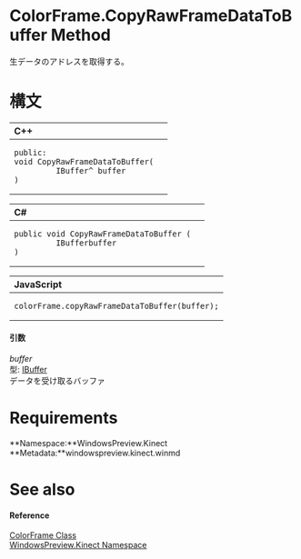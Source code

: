 ColorFrame.CopyRawFrameDataToBuffer Method  
==========================================  

生データのアドレスを取得する。
 <span id="syntaxSection"></span>

構文
======  

<table>
<colgroup>
<col width="100%" />
</colgroup>
<thead>
<tr class="header">
<th align="left">C++</th>
</tr>
</thead>
<tbody>
<tr class="odd">
<td align="left"><pre><code>public:  
void CopyRawFrameDataToBuffer(  
         IBuffer^ buffer  
)</code></pre></td>
</tr>
</tbody>
</table>

<table>
<colgroup>
<col width="100%" />
</colgroup>
<thead>
<tr class="header">
<th align="left">C#</th>
</tr>
</thead>
<tbody>
<tr class="odd">
<td align="left"><pre><code>public void CopyRawFrameDataToBuffer (  
         IBufferbuffer  
)</code></pre></td>
</tr>
</tbody>
</table>

<table>
<colgroup>
<col width="100%" />
</colgroup>
<thead>
<tr class="header">
<th align="left">JavaScript</th>
</tr>
</thead>
<tbody>
<tr class="odd">
<td align="left"><pre><code>colorFrame.copyRawFrameDataToBuffer(buffer);</code></pre></td>
</tr>
</tbody>
</table>

<span id="ID4EG"></span>
#### 引数  

*buffer*    
型: [IBuffer](http://msdn.microsoft.com/en-us/library/windows.storage.streams.ibuffer.aspx)  
データを受け取るバッファ

<span id="requirements"></span>

Requirements  
============  

**Namespace:**WindowsPreview.Kinect  
**Metadata:**windowspreview.kinect.winmd  

<span id="ID4E3"></span>

See also  
========  

<span id="ID4E5"></span>
#### Reference  

[ColorFrame Class](../../ColorFrame_Class.md)  
 [WindowsPreview.Kinect Namespace](../../../Kinect.md)  



<!--Please do not edit the data in the comment block below.-->
<!--
TOCTitle : CopyRawFrameDataToBuffer Method
RLTitle : ColorFrame.CopyRawFrameDataToBuffer Method
KeywordK : CopyRawFrameDataToBuffer method
KeywordK : ColorFrame.CopyRawFrameDataToBuffer method
KeywordF : WindowsPreview.Kinect.ColorFrame.CopyRawFrameDataToBuffer
KeywordF : ColorFrame.CopyRawFrameDataToBuffer
KeywordF : CopyRawFrameDataToBuffer
KeywordF : WindowsPreview.Kinect.ColorFrame.CopyRawFrameDataToBuffer(Windows.Storage.Streams.IBuffer)
KeywordA : M:WindowsPreview.Kinect.ColorFrame.CopyRawFrameDataToBuffer(Windows.Storage.Streams.IBuffer)
AssetID : M:WindowsPreview.Kinect.ColorFrame.CopyRawFrameDataToBuffer(Windows.Storage.Streams.IBuffer)
Locale : en-us
CommunityContent : 1
APIType : Managed
APILocation : windowspreview.kinect.winmd
APIName : WindowsPreview.Kinect.ColorFrame.CopyRawFrameDataToBuffer
TargetOS : Windows
TopicType : kbSyntax
DevLang : VB
DevLang : CSharp
DevLang : JavaScript
DevLang : C++
DocSet : K4Wv2
ProjType : K4Wv2Proj
Technology : Kinect for Windows
Product : Kinect for Windows SDK v2
productversion : 20
-->
